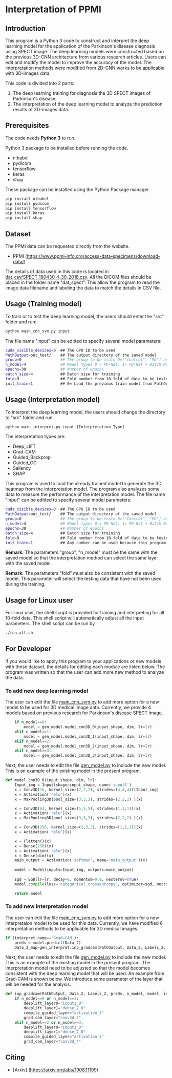 # Interpretation of PPMI


## Introduction

This program is a Python 3 code to construct and interpret the deep learning model for the application of the Parkinson's disease diagnosis using SPECT image. 
The deep learning models were constructed based on the previous 3D-CNN architecture from various research articles. 
Users can edit and modify the model to improve the accuracy of the model. The interpretation methods were modified from 2D-CNN works to be applicable with 3D-images data.

This code is divided into 2 parts:

1) The deep learning training for diagnosis the 3D SPECT images of Parkinson's disease.
2) The interpretation of the deep learning model to analyze the prediction results of 3D-images data.

## Prerequisites

The code needs **Python 3** to run.

Python 3 package to be installed before running the code. 

* nibabel
* pydicom
* tensorflow
* keras
* shap

These package can be installed using the Python Package manager
```sh
pip install nibabel
pip install pydicom
pip install tensorflow
pip install keras
pip install shap
```
## Dataset
The PPMI data can be requested directly from the website.

* PPMI (https://www.ppmi-info.org/access-data-specimens/download-data/)

The details of data used in this code is located in [dat_csv/SPECT_180430_4_30_2018.csv](./dat_csv/SPECT_180430_4_30_2018.csv). All the DICOM files should be placed in the folder name "dat_spect". This allow the program to read the image data filename and labeling the data to match the details in CSV file.

## Usage (Training model)

To train or to test the deep learning model, the users should enter the "src" folder and run:
```sh
python main_cnn_svm.py input
```

The file name "input" can be editted to specify several model parameters:

```sh
cuda_visible_devices=0  ## The GPU ID to be used
PathOutput=out_test/    ## The output directory of the saved model
group=0                 ## The group to be train 0=["Control", "PD"] and 1=["PD", "SWEDD"]
n_model=4               ## Model types 0 = PD-Net, 1= PD-Net + Batch Norm, 2= Deep PD-Net, 3= Deep PD-Net + Batch Norm
epochs=30               ## Number of epochs
batch_size=4            ## Batch size for training
fold=9                  ## Fold number from 10-fold of data to be tested
init_train=1            ## 0= Load the previous train model from PathOutput, 1= Train for new model
```

## Usage (Interpretation model)
To interpret the deep learning model, the users should change the directory to "src" folder and run:
```sh
python main_interpret.py input [Interpretation Type]
```
The interpretation types are:
* Deep_LIFT
* Grad-CAM
* Guided_Backprop
* Guided_GC
* Saliency
* SHAP

This program is used to load the already trained model to generate the 3D heatmap from the interpretation model.
The program also analyzes some data to measure the performance of the interpretation model.
The file name "input" can be editted to specify several model parameters:

```sh
cuda_visible_devices=0  ## The GPU ID to be used
PathOutput=out_test/    ## The output directory of the saved model
group=0                 ## The group to be train 0=["Control", "PD"] and 1=["PD", "SWEDD"]
n_model=4               ## Model types 0 = PD-Net, 1= PD-Net + Batch Norm, 2= Deep PD-Net, 3= Deep PD-Net + Batch Norm
epochs=30               ## Number of epochs
batch_size=4            ## Batch size for training
fold=9                  ## Fold number from 10-fold of data to be tested
init_train=1            ## Any number can be used because this program can only load the saved model.
```
**Remark:** The parameters "group", "n_model" must be the same with the saved model so that the interpretation method can select the same layer with the saved model. 

**Remark:** The parameters "fold" must also be consistent with the saved model. This parameter will select the testing data that have not been used during the training.

## Usage for Linux user

For linux user, the shell script is provided for training and interpreting for all 10-fold data. This shell script will automatically adjust all the input parameters. The shell script can be run by

```sh
./run_all.sh
```

## For Developer

If you would like to apply this program to your applications or new models with these dataset, the details for editing each module are listed below. The program was written so that the user can add more new method to analyze the data.

### To add new deep learning model
The user can edit the file [main_cnn_svm.py](./src/main_cnn_svm.py) to add more option for a new model to be used for 3D medical image data. Currently, we provide 4 models based on previous research for Parkinson's disease SPECT image.

```python
    if n_model==0:
        model = gen_model.model_cnn3D_0(input_shape, dim, lr=lr)
    elif n_model==1:
        model = gen_model.model_cnn3D_1(input_shape, dim, lr=lr)
    elif n_model==2:
        model = gen_model.model_cnn3D_2(input_shape, dim, lr=lr)
    elif n_model==3:
        model = gen_model.model_cnn3D_3(input_shape, dim, lr=lr)
```

Next, the user needs to edit the file [gen_model.py](./src/gen_model.py) to include the new model. This is an example of the existing model in the present program.
```python
def model_cnn3D_0(input_shape, dim, lr):
    Input_img = Input(shape=input_shape, name='input1')
    x = Conv3D(16, kernel_size=(7,7,7), strides=(4,4,4))(Input_img)
    x = Activation('relu')(x)
    x = MaxPooling3D(pool_size=(3,3,3), strides=(2,2,2) )(x)

    x = Conv3D(64, kernel_size=(5,5,5), strides=(1,1,1))(x)
    x = Activation('relu')(x)
    x = MaxPooling3D(pool_size=(3,3,3), strides=(2,2,2) )(x)

    x = Conv3D(256, kernel_size=(2,3,2), strides=(1,1,1))(x)
    x = Activation('relu')(x)

    x = Flatten()(x)
    x = Dense(256)(x)
    x = Activation('relu')(x)
    x = Dense(dim)(x)
    main_output = Activation('softmax', name='main_output')(x)
    
    model = Model(inputs=Input_img, outputs=main_output)
    
    sgd = SGD(lr=lr, decay=0, momentum=0.9, nesterov=True)
    model.compile(loss='categorical_crossentropy', optimizer=sgd, metrics=[ 'accuracy'])

    return model 
```

### To add new interpretation model
The user can edit the file [main_cnn_svm.py](./src/main_cnn_svm.py) to add more option for a new interpretaion model to be used for this data. Currently, we have modified 6 interpretation methods to be applicable for 3D medical images.

```python
if (interpret_name=='Grad-CAM'):
    preds = model.predict(Data_2)
    Data_2_map=gen_interpret.inp_gradcam(PathOutput, Data_2, Labels_2, preds, n_model, model, interpret_name)
```

Next, the user needs to edit the file [gen_model.py](./src/gen_model.py) to include the new model. This is an example of the existing model in the present program. The interpretation model need to be adjusted so that the model becomes consistent with the deep learning model that will be used. An example from Grad-CAM is shown below. We introduce some parameter of the layer that will be needed for the analysis.
```python
def inp_gradcam(PathOutput, Data_2, Labels_2, preds, n_model, model, interpret_name):
    if n_model==0 or n_model==1:
        deeplift_layer0="input1_0"
        deeplift_layer1="dense_2_0"
        compile_guided_layer="activation_3"
        grad_cam_layer="conv3d_2"
    elif n_model==2 or n_model==3:
        deeplift_layer0="input1_0"
        deeplift_layer1="dense_2_0"
        compile_guided_layer="activation_5"
        grad_cam_layer="conv3d_4"
```

<!-- ACKNOWLEDGEMENTS -->
## Citing

* [Arxiv] (https://arxiv.org/abs/1908.11199)
